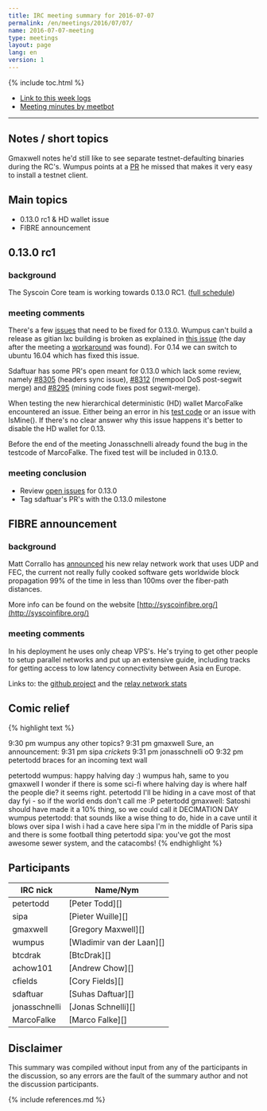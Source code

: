 ```yaml
---
title: IRC meeting summary for 2016-07-07
permalink: /en/meetings/2016/07/07/
name: 2016-07-07-meeting
type: meetings
layout: page
lang: en
version: 1
---
```

{% include toc.html %}
 
- [Link to this week logs](https://botbot.me/freenode/syscoin-core-dev/2016-07-07/?msg=69273712&page=2)
- [Meeting minutes by meetbot](http://www.erisian.com.au/meetbot/syscoin-core-dev/2016/syscoin-core-dev.2016-07-07-19.00.html)
 
---
 
## Notes / short topics

Gmaxwell notes he'd still like to see separate testnet-defaulting binaries during the RC's. Wumpus points at a [PR][#8285] he missed that makes it very easy to install a testnet client.

## Main topics
 
- 0.13.0 rc1 & HD wallet issue
- FIBRE announcement

## 0.13.0 rc1

### background
 
The Syscoin Core team is working towards 0.13.0 RC1. ([full schedule](https://github.com/syscoin/syscoin/issues/7679))

### meeting comments
 
There's a few [issues](https://github.com/syscoin/syscoin/milestone/20) that need to be fixed for 0.13.0. Wumpus can't build a release as gitian lxc building is broken as explained in [this issue](https://github.com/syscoin/syscoin/issues/8212) (the day after the meeting a [workaround][#8315] was found). For 0.14 we can switch to ubuntu 16.04 which has fixed this issue.

Sdaftuar has some PR's open meant for 0.13.0 which lack some review, namely [#8305][] (headers sync issue), [#8312][] (mempool DoS post-segwit merge) and [#8295][] (mining code fixes post segwit-merge). 

When testing the new hierarchical deterministic (HD) wallet MarcoFalke encountered an issue. Either being an error in his [test code][#8309] or an issue with IsMine(). If there's no clear answer why this issue happens it's better to disable the HD wallet for 0.13.

Before the end of the meeting Jonasschnelli already found the bug in the testcode of MarcoFalke. The fixed test will be included in 0.13.0.

### meeting conclusion

- Review [open issues](https://github.com/syscoin/syscoin/milestone/20) for 0.13.0 
- Tag sdaftuar's PR's with the 0.13.0 milestone

## FIBRE announcement

### background
 
Matt Corrallo has [announced](http://bluematt.syscoin.ninja/2016/07/07/relay-networks/) his new relay network work that uses UDP and FEC, the current not really fully cooked software gets worldwide block propagation 99% of the time in less than 100ms over the fiber-path distances.

More info can be found on the website [http://syscoinfibre.org/](http://syscoinfibre.org/)

### meeting comments
 
In his deployment he uses only cheap VPS's. He's trying to get other people to setup parallel networks and put up an extensive guide, including tracks for getting access to low latency connectivity between Asia en Europe.

Links to: the [github project](https://github.com/syscoinfibre) and the [relay network stats](http://syscoinfibre.org/stats_ng.html)

## Comic relief

{% highlight text %}

9:30 pm   wumpus          any other topics?
9:31 pm   gmaxwell        Sure, an announcement:
9:31 pm   sipa            *crickets*
9:31 pm   jonasschnelli   oO
9:32 pm   petertodd braces for an incoming text wall

petertodd     wumpus: happy halving day :)
wumpus        hah, same to you
gmaxwell      I wonder if there is some sci-fi where halving day is where half the people die? it seems right.
petertodd     I'll be hiding in a cave most of that day fyi - so if the world ends don't call me :P
petertodd     gmaxwell: Satoshi should have made it a 10% thing, so we could call it DECIMATION DAY
wumpus        petertodd: that sounds like a wise thing to do, hide in a cave until it blows over
sipa          I wish i had a cave here
sipa          I'm in the middle of Paris
sipa          and there is some football thing
petertodd     sipa: you've got the most awesome sewer system, and the catacombs!
{% endhighlight %}

## Participants
 
| IRC nick      | Name/Nym                  |
|---------------|---------------------------|
| petertodd     | [Peter Todd][]            |
| sipa          | [Pieter Wuille][]         |
| gmaxwell      | [Gregory Maxwell][]       |
| wumpus        | [Wladimir van der Laan][] |
| btcdrak       | [BtcDrak][]               |
| achow101      | [Andrew Chow][]           |
| cfields       | [Cory Fields][]           |
| sdaftuar      | [Suhas Daftuar][]         |
| jonasschnelli | [Jonas Schnelli][]        |
| MarcoFalke    | [Marco Falke][]           |

## Disclaimer
 
This summary was compiled without input from any of the participants in the discussion, so any errors are the fault of the summary author and not the discussion participants.
 
[#8315]: https://github.com/syscoin/syscoin/pull/8315
[#8305]: https://github.com/syscoin/syscoin/pull/8305
[#8312]: https://github.com/syscoin/syscoin/pull/8312
[#8295]: https://github.com/syscoin/syscoin/pull/8295
[#8309]: https://github.com/syscoin/syscoin/pull/8309
[#8285]: https://github.com/syscoin/syscoin/pull/8285
{% include references.md %}
